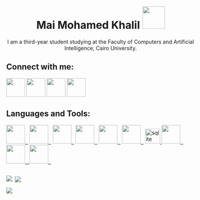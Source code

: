 <h1 align="center"> Mai Mohamed Khalil <img src="https://media.giphy.com/media/kBZ212yGzFaxgkSIKW/giphy.gif" width="60"></h1>
<p align="center">I am a third-year student studying at the Faculty of Computers and Artificial Intelligence, Cairo University.</p>

## Connect with me:

<p>
<a href="mailto:maimuhamedkhalil@gmail.com"><img height="50" src="https://user-images.githubusercontent.com/101745968/179003389-f90c49c2-c9b5-4ae4-b3a2-3edfe1ad7dd2.png"></a> 
<a href="https://www.linkedin.com/in/mai-mohamed-khalil/"><img height="50" src="https://user-images.githubusercontent.com/101745968/179001975-07bf6017-536a-4ed6-8094-ebfcb3de5df7.png"></a> 
<a href="https://t.me/MaiMuhammd"> <img height="50" src="https://user-images.githubusercontent.com/101745968/179003173-7fe1e030-e834-441c-8293-dc618525ad6b.png"></a> 
<a href="https://codeforces.com/profile/MaiMuhammed"><img height="50" src="https://user-images.githubusercontent.com/101745968/179003712-c6cac176-acd3-424f-bc51-b86e5a56ff4e.png"></a> 
</p>
     
## Languages and Tools:

<p>
<a href="https://cplusplus.com/" target="_blank" rel="noreferrer"> <img height="50" src="https://cdn-icons-png.flaticon.com/512/6132/6132222.png">&nbsp;&nbsp;</a>  
<a href="https://www.python.org/" target="_blank" rel="noreferrer"><img height="50" src="https://cdn3.iconfinder.com/data/icons/logos-and-brands-adobe/512/267_Python-512.png">&nbsp;&nbsp;</a> 
<a href="https://www.djangoproject.com/" target="_blank" rel="noreferrer"><img height="50" src="https://icon-library.com/images/django-icon/django-icon-0.jpg">&nbsp;&nbsp;</a>  
<a href="https://www.w3schools.com/html/" target="_blank" rel="noreferrer"><img height="50" src="https://upload.wikimedia.org/wikipedia/commons/thumb/6/61/HTML5_logo_and_wordmark.svg/512px-HTML5_logo_and_wordmark.svg.png">&nbsp;&nbsp;</a> 
<a href="https://www.w3schools.com/css/" target="_blank" rel="noreferrer"><img height="50" src="https://upload.wikimedia.org/wikipedia/commons/thumb/d/d5/CSS3_logo_and_wordmark.svg/640px-CSS3_logo_and_wordmark.svg.png">&nbsp;&nbsp;</a> 
<a href="https://www.w3schools.com/js/" target="_blank" rel="noreferrer"><img height="50" src="https://upload.wikimedia.org/wikipedia/commons/thumb/9/99/Unofficial_JavaScript_logo_2.svg/640px-Unofficial_JavaScript_logo_2.svg.png">&nbsp;&nbsp;</a> 
<a href="https://www.sqlite.org/" target="_blank" rel="noreferrer"> <img src="https://www.vectorlogo.zone/logos/sqlite/sqlite-icon.svg" alt="sqlite" width="40" height="40"/> </a>
<a href="https://www.microsoft.com/en-us/sql-server" target="_blank" rel="noreferrer"><img height="50" src="https://www.svgrepo.com/show/303229/microsoft-sql-server-logo.svg">&nbsp;&nbsp; </a> 
<a href="https://www.qt.io/" target="_blank" rel="noreferrer"><img height="50" src="https://upload.wikimedia.org/wikipedia/commons/thumb/a/a0/Qt_small.svg/2560px-Qt_small.svg.png">&nbsp;&nbsp;  </a> 
<a href="https://git-scm.com/" target="_blank" rel="noreferrer"> <img height="50" src="https://www.vectorlogo.zone/logos/git-scm/git-scm-icon.svg">&nbsp;&nbsp;</a>

</p>


##

<p><img align = "left" src="https://github-readme-stats.vercel.app/api?username=MaiMuhammad&hide=stars&show_icons=true&theme=dracula&line_height=32"></p>
     
<p>&nbsp;<img align = "center" src="https://github-readme-stats.vercel.app/api/top-langs/?username=MaiMuhammad&count_private=true&theme=dracula"></p>

<p><img align = "center" src="https://github-readme-streak-stats.herokuapp.com/?user=MaiMuhammad&theme=dracula"/></p>


